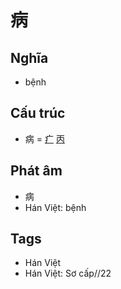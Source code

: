 # 病

## Nghĩa

* bệnh

## Cấu trúc
* 病 = [疒](疒.md) [丙](丙.md)

## Phát âm

* 病
* Hán Việt: bệnh

## Tags
* Hán Việt
* Hán Việt: Sơ cấp//22

<script>window.HANZI_FIELD='病';</script>
